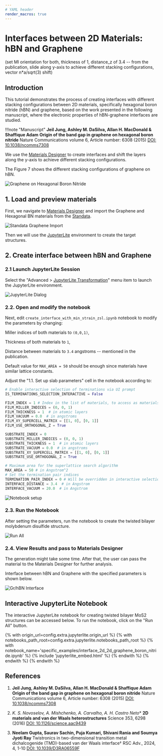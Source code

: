 ```yaml
---
# YAML header
render_macros: true
---
```


# Interfaces between 2D Materials: hBN and Graphene

(set MI orientation for both, thickness of 1, distance_z of 3.4 -- from the publication, slide along y-axis to achieve different stacking configurations, vector n*a/sqrt(3) shift)

## Introduction

This tutorial demonstrates the process of creating interfaces with different stacking configurations between 2D materials, specifically hexagonal boron nitride (hBN) and graphene, based on the work presented in the following manuscript, where the electronic properties of hBN-graphene interfaces are studied.

!!!note "Manuscript"
    **Jeil Jung, Ashley M. DaSilva, Allan H. MacDonald & Shaffique Adam**
    **Origin of the band gap in graphene on hexagonal boron nitride**
    Nature Communications volume 6, Article number: 6308 (2015)
    [DOI: 10.1038/ncomms7308](https://doi.org/10.1038/ncomms7308)


We use the [Materials Designer](../../../materials-designer/overview.md) to create interfaces and shift the layers along the y-axis to achieve different stacking configurations.

The Figure 7 shows the different stacking configurations of graphene on hBN.

![Graphene on Hexagonal Boron Nitride](/images/tutorials/materials/interfaces/interface-2d-2d-graphene-boron-nitride/0-figure-from-manuscript.webp   "Graphene on Hexagonal Boron Nitride, FIG. 7")

## 1. Load and preview materials

First, we navigate to [Materials Designer](../../../materials-designer/overview.md) and import the Graphene and Hexagonal BN materials from the [Standata](../../../materials-designer/header-menu/input-output/standata-import.md).


![Standata Graphene Import](/images/tutorials/materials/interfaces/interface-2d-2d-graphene-boron-nitride/standata-import-graphene.webp "Standata Graphene Import")

Then we will use the [JupyterLite](../../../jupyterlite/overview.md) environment to create the target structures.


## 2. Create interface between hBN and Graphene

### 2.1 Launch JupyterLite Session

Select the "Advanced > [JupyterLite Transformation](../../../materials-designer/header-menu/advanced/jupyterlite-dialog.md)" menu item to launch the JupyterLite environment.


![JupyterLite Dialog](/images/jupyterlite/md-advanced-jl.webp "JupyterLite Dialog")

### 2.2. Open and modify the notebook

Next, edit `create_interface_with_min_strain_zsl.ipynb` notebook to modify the parameters by changing:

Miller indices of both materials to `(0,0,1)`,

Thickness of both materials to `1`,

Distance between materials to `3.4` angstroms -- mentioned in the publication.

Default value for `MAX_AREA = 50` should be enough since materials have similar lattice constants.


Adjust the "1.1. Set up slab parameters" cell in the notebook according to:

```python
# Enable interactive selection of terminations via UI prompt
IS_TERMINATIONS_SELECTION_INTERACTIVE = False 

FILM_INDEX = 1 # Index in the list of materials, to access as materials[FILM_INDEX]
FILM_MILLER_INDICES = (0, 0, 1)
FILM_THICKNESS = 1  # in atomic layers
FILM_VACUUM = 0.0  # in angstroms
FILM_XY_SUPERCELL_MATRIX = [[1, 0], [0, 1]]
FILM_USE_ORTHOGONAL_Z = True

SUBSTRATE_INDEX = 0
SUBSTRATE_MILLER_INDICES = (0, 0, 1)
SUBSTRATE_THICKNESS = 1  # in atomic layers
SUBSTRATE_VACUUM = 0.0  # in angstroms
SUBSTRATE_XY_SUPERCELL_MATRIX = [[1, 0], [0, 1]]
SUBSTRATE_USE_ORTHOGONAL_Z = True

# Maximum area for the superlattice search algorithm
MAX_AREA = 50 # in Angstrom^2
# Set the termination pair indices
TERMINATION_PAIR_INDEX = 0 # Will be overridden in interactive selection is used
INTERFACE_DISTANCE = 3.4  # in Angstrom
INTERFACE_VACUUM = 20.0  # in Angstrom
```

![Notebook setup](/images/tutorials/materials/interfaces/interface-2d-2d-graphene-boron-nitride/jl-setup-notebook.webp "Notebook setup")


### 2.3. Run the Notebook

After setting the parameters, run the notebook to create the twisted bilayer molybdenum disulfide structure.

![Run All](/images/jupyterlite/run-all.webp "Run All")

### 2.4. View Results and pass to Materials Designer

The generation might take some time.
After that, the user can pass the material to the Materials Designer for further analysis.

Interface between hBN and Graphene with the specified parameters is shown below.

![Gr/hBN Interface ](/images/tutorials/materials/interfaces/interface-2d-2d-graphene-boron-nitride/wave-result.webp "Gr/hBN Interface")



## Interactive JupyterLite Notebook

The interactive JupyterLite notebook for creating twisted bilayer MoS2 structures can be accessed below. To run the notebook, click on the "Run All" button.


{% with origin_url=config.extra.jupyterlite.origin_url %}
{% with notebooks_path_root=config.extra.jupyterlite.notebooks_path_root %}
{% with notebook_name='specific_examples/interface_2d_2d_graphene_boron_nitride.ipynb' %}
{% include 'jupyterlite_embed.html' %}
{% endwith %}
{% endwith %}
{% endwith %}

## References

1. **Jeil Jung, Ashley M. DaSilva, Allan H. MacDonald & Shaffique Adam**
    **Origin of the band gap in graphene on hexagonal boron nitride**
    Nature Communications volume 6, Article number: 6308 (2015)
    [DOI: 10.1038/ncomms7308](https://doi.org/10.1038/ncomms7308)

2. **K. S. Novoselov,* A. Mishchenko, A. Carvalho, A. H. Castro Neto**
    **2D materials and van der Waals heterostructures**
    Science 353, 6298 (2016)
    [DOI: 10.1126/science.aac9439](https://doi.org/10.1126/science.aac9439)

3. **Neelam Gupta, Saurav Sachin, Puja Kumari, Shivani Rania and Soumya Jyoti Ray**
    Twistronics in two-dimensional transition metal dichalcogenide (TMD)-based van der Waals interface†
    RSC Adv., 2024, 4, 1-10
    [DOI: 10.1039/D3RA06559F](https://doi.org/10.1039/D3RA06559F)
